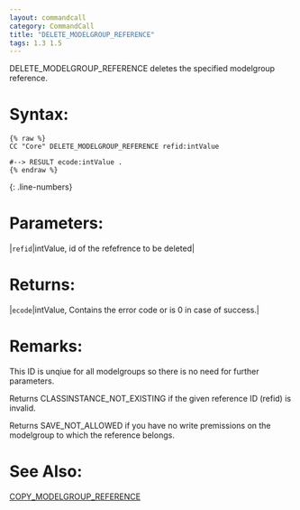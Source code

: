 ```yaml
---
layout: commandcall
category: CommandCall
title: "DELETE_MODELGROUP_REFERENCE"
tags: 1.3 1.5
---
```


DELETE_MODELGROUP_REFERENCE deletes the specified modelgroup reference.

# Syntax:  

```adoscript
{% raw %}
CC "Core" DELETE_MODELGROUP_REFERENCE refid:intValue

#--> RESULT ecode:intValue .
{% endraw %}
```
{: .line-numbers}

# Parameters:  

|`refid`|intValue, id of the refefrence to be deleted|

# Returns:  

|`ecode`|intValue, Contains the error code or is 0 in case of success.|

# Remarks:

This ID is unqiue for all modelgroups so there is no need for further parameters.

Returns CLASSINSTANCE_NOT_EXISTING if the given reference ID (refid) is invalid.

Returns SAVE_NOT_ALLOWED if you have no write premissions on the modelgroup to which the reference belongs.

# See Also:  

[COPY_MODELGROUP_REFERENCE](copy_modelgroup_reference.html "COPY_MODELGROUP_REFERENCE")  


